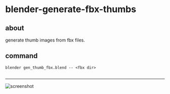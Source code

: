 # blender-generate-fbx-thumbs
## about
generate thumb images from fbx files.

## command
```
blender gen_thumb_fbx.blend -- <fbx dir>
```
```/Applications/blender/blender-2.76b-OSX_10.6-x86_64/blender.app/Contents/MacOS/blender ~/Dropbox/blender/blender-generate-fbx-thumbs/gen_thumb_fbx.blend -- /Users/xyz/Downloads/3dcg/cartoon_city_builder_pack/models
```
---

![screenshot](https://raw.github.com/wiki/sntulix/blender-generate-fbx-thumbs/images/blender-ui-preview-images.png)
